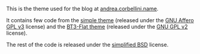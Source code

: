 This is the theme used for the blog at [andrea.corbellini.name](http://andrea.corbellini.name/).

It contains few code from the [simple theme](https://github.com/getpelican/pelican/tree/master/pelican/themes/simple/) (released under the [GNU Affero GPL v3](http://www.gnu.org/licenses/agpl-3.0.en.html) license) and the [BT3-Flat theme](https://github.com/KenMercusLai/BT3-Flat) (released under the [GNU GPL v2](http://www.gnu.org/licenses/gpl-2.0.en.html) license).

The rest of the code is released under the [simplified BSD](http://opensource.org/licenses/BSD-2-Clause) license.
